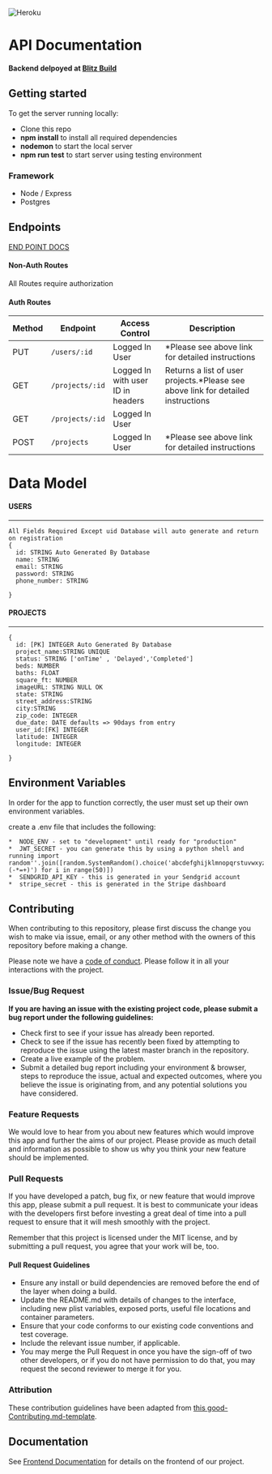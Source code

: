 
![Heroku](http://heroku-badge.herokuapp.com/?app=heroku-badge&root=projects.html)
# API Documentation

####  Backend delpoyed at [Blitz Build](https://build-build-production.herokuapp.com/) <br>

##  Getting started

To get the server running locally:



- Clone this repo
- **npm install** to install all required dependencies
- **nodemon** to start the local server
- **npm run test** to start server using testing environment

### Framework 



-    Node / Express
-    Postgres


## Endpoints

[END POINT DOCS](https://documenter.getpostman.com/view/7960570/SWDzeLuk)

#### Non-Auth Routes

All Routes require authorization



#### Auth Routes

| Method | Endpoint                | Access Control      | Description                                        |
| ------ | ----------------------- | ------------------- | -------------------------------------------------- |
| PUT    | `/users/:id` |Logged In User | *Please see above link for detailed instructions |
| GET    | `/projects/:id`        |   Logged In with user ID in headers            | Returns a list of user projects.*Please see above link for detailed instructions   
| GET| `/projects/:id` |Logged In User|            |Returns a single project|
|POST | `/projects`|Logged In User|*Please see above link for detailed instructions |



# Data Model



####  USERS

---

```
All Fields Required Except uid Database will auto generate and return on registration
{
  id: STRING Auto Generated By Database
  name: STRING
  email: STRING
  password: STRING
  phone_number: STRING
 
}
```

#### PROJECTS

---

```
{
  id: [PK] INTEGER Auto Generated By Database
  project_name:STRING UNIQUE
  status: STRING ['onTime' , 'Delayed','Completed']
  beds: NUMBER
  baths: FLOAT
  square_ft: NUMBER
  imageURL: STRING NULL OK
  state: STRING
  street_address:STRING
  city:STRING
  zip_code: INTEGER
  due_date: DATE defaults => 90days from entry
  user_id:[FK] INTEGER
  latitude: INTEGER
  longitude: INTEGER 
 
}
```


##  Environment Variables

In order for the app to function correctly, the user must set up their own environment variables.

create a .env file that includes the following:


    
   
    *  NODE_ENV - set to "development" until ready for "production"
    *  JWT_SECRET - you can generate this by using a python shell and running import random''.join([random.SystemRandom().choice('abcdefghijklmnopqrstuvwxyz0123456789!@#\$%^&amp;*(-*=+)') for i in range(50)])
    *  SENDGRID_API_KEY - this is generated in your Sendgrid account
    *  stripe_secret - this is generated in the Stripe dashboard
    
## Contributing

When contributing to this repository, please first discuss the change you wish to make via issue, email, or any other method with the owners of this repository before making a change.

Please note we have a [code of conduct](./code_of_conduct.md). Please follow it in all your interactions with the project.

### Issue/Bug Request

 **If you are having an issue with the existing project code, please submit a bug report under the following guidelines:**
 - Check first to see if your issue has already been reported.
 - Check to see if the issue has recently been fixed by attempting to reproduce the issue using the latest master branch in the repository.
 - Create a live example of the problem.
 - Submit a detailed bug report including your environment & browser, steps to reproduce the issue, actual and expected outcomes,  where you believe the issue is originating from, and any potential solutions you have considered.

### Feature Requests

We would love to hear from you about new features which would improve this app and further the aims of our project. Please provide as much detail and information as possible to show us why you think your new feature should be implemented.

### Pull Requests

If you have developed a patch, bug fix, or new feature that would improve this app, please submit a pull request. It is best to communicate your ideas with the developers first before investing a great deal of time into a pull request to ensure that it will mesh smoothly with the project.

Remember that this project is licensed under the MIT license, and by submitting a pull request, you agree that your work will be, too.

#### Pull Request Guidelines

- Ensure any install or build dependencies are removed before the end of the layer when doing a build.
- Update the README.md with details of changes to the interface, including new plist variables, exposed ports, useful file locations and container parameters.
- Ensure that your code conforms to our existing code conventions and test coverage.
- Include the relevant issue number, if applicable.
- You may merge the Pull Request in once you have the sign-off of two other developers, or if you do not have permission to do that, you may request the second reviewer to merge it for you.

### Attribution

These contribution guidelines have been adapted from [this good-Contributing.md-template](https://gist.github.com/PurpleBooth/b24679402957c63ec426).

## Documentation

See [Frontend Documentation](https://github.com/Lambda-School-Labs/blitz-build-fe/blob/master/README.md) for details on the frontend of our project.

